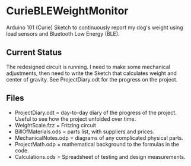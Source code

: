 # CurieBLEWeightMonitor
Arduino 101 (Curie) Sketch to continuously report my dog's weight using load sensors and Bluetooth Low Energy (BLE).
## Current Status
The redesigned circuit is running. I need to make some mechanical adjustments, then need to write the Sketch that calculates weight and center of gravity. See ProjectDiary.odt for the progress on the project.
## Files
- ProjectDiary.odt = day-to-day diary of the progress of the project. Useful to see how the project unfolded over time.
- WeightScale.fzz = Fritzing circuit
- BillOfMaterials.ods = parts list, with suppliers and prices.
- MechanicalNotes.odp = diagrams of any complicated physical parts.
- ProjectMath.odp = mathematical background to the formulas in the code.
- Calculations.ods = Spreadsheet of testing and design measurements.
